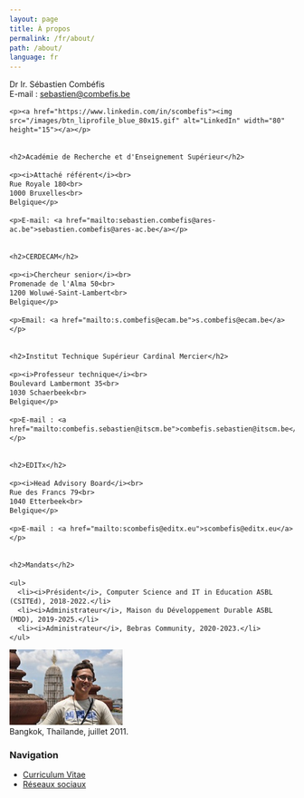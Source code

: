 ```yaml
---
layout: page
title: À propos
permalink: /fr/about/
path: /about/
language: fr
---
```


<div class="page-col-wrapper">
  <div class="page-col page-col-1">
    <p>Dr Ir. Sébastien Combéfis<br>
    E-mail : <a href="mailto:sebastien@combefis.be">sebastien@combefis.be</a></p>

    <p><a href="https://www.linkedin.com/in/scombefis"><img src="/images/btn_liprofile_blue_80x15.gif" alt="LinkedIn" width="80" height="15"></a></p>


    <h2>Académie de Recherche et d'Enseignement Supérieur</h2>

    <p><i>Attaché référent</i><br>
    Rue Royale 180<br>
    1000 Bruxelles<br>
    Belgique</p>

    <p>E-mail: <a href="mailto:sebastien.combefis@ares-ac.be">sebastien.combefis@ares-ac.be</a></p>


    <h2>CERDECAM</h2>

    <p><i>Chercheur senior</i><br>
    Promenade de l'Alma 50<br>
    1200 Woluwé-Saint-Lambert<br>
    Belgique</p>

    <p>Email: <a href="mailto:s.combefis@ecam.be">s.combefis@ecam.be</a></p>


    <h2>Institut Technique Supérieur Cardinal Mercier</h2>

    <p><i>Professeur technique</i><br>
    Boulevard Lambermont 35<br>
    1030 Schaerbeek<br>
    Belgique</p>

    <p>E-mail : <a href="mailto:combefis.sebastien@itscm.be">combefis.sebastien@itscm.be</a></p>


    <h2>EDITx</h2>

    <p><i>Head Advisory Board</i><br>
    Rue des Francs 79<br>
    1040 Etterbeek<br>
    Belgique</p>

    <p>E-mail : <a href="mailto:scombefis@editx.eu">scombefis@editx.eu</a></p>


    <h2>Mandats</h2>

    <ul>
      <li><i>Président</i>, Computer Science and IT in Education ASBL (CSITEd), 2018-2022.</li>
      <li><i>Administrateur</i>, Maison du Développement Durable ASBL (MDD), 2019-2025.</li>
      <li><i>Administrateur</i>, Bebras Community, 2020-2023.</li>
    </ul>
  </div>
  <div class="page-col page-col-2">
    <p><img src="/images/bangkok.jpg" alt="Bangkok, Thaïland, juillet 2011" width="200" height="133"><br>
    Bangkok, Thaïlande, juillet 2011.</p>
    <h3>Navigation</h3>
    <ul class="navigation">
      <li><a href="/fr/about/cv/">Curriculum Vitae</a></li>
      <li><a href="/fr/about/socialnetworks/">Réseaux sociaux</a></li>
    </ul>
  </div>
</div>
